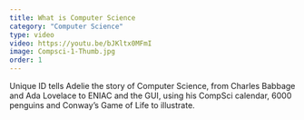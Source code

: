 ```yaml
---
title: What is Computer Science
category: "Computer Science"
type: video
video: https://youtu.be/bJKltx0MFmI
image: Compsci-1-Thumb.jpg
order: 1
---
```


Unique ID tells Adelie the story of Computer Science, from Charles Babbage and Ada Lovelace to ENIAC and the GUI, using his CompSci calendar, 6000 penguins and Conway’s Game of Life to illustrate.
